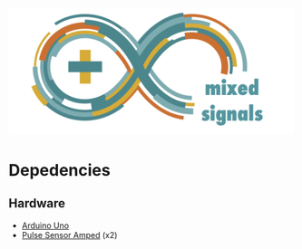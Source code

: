 ![mixedsignals](/images/logo.png)
============

# Depedencies

## Hardware
* [Arduino Uno](http://arduino.cc/en/Main/arduinoBoardUno)
* [Pulse Sensor Amped](http://pulsesensor.myshopify.com/products/pulse-sensor-amped) (x2)
